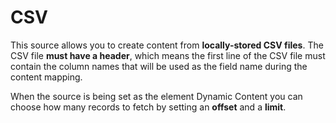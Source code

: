 # CSV

This source allows you to create content from **locally-stored CSV files**. The CSV file **must have a header**, which means the first line of the CSV file must contain the column names that will be used as the field name during the content mapping.

When the source is being set as the element Dynamic Content you can choose how many records to fetch by setting an **offset** and a **limit**.
